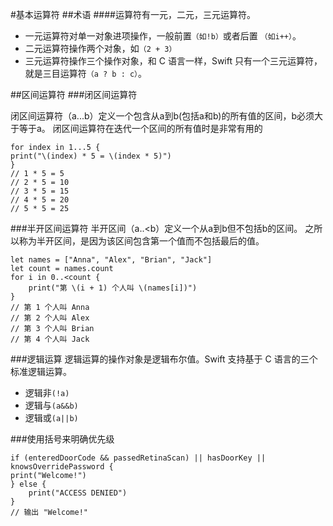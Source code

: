 #基本运算符
##术语
####运算符有一元，二元，三元运算符。
- 一元运算符对单一对象进项操作，一般前置`（如!b）`或者后置 `（如i++）`。
- 二元运算符操作两个对象，如`（2 + 3）`
- 三元运算符操作三个操作对象，和 C 语言一样，Swift 只有一个三元运算符，就是三目运算符`（a ? b : c）`。

##区间运算符
###闭区间运算符

闭区间运算符（a...b）定义一个包含从a到b(包括a和b)的所有值的区间，b必须大于等于a。 ‌ 闭区间运算符在迭代一个区间的所有值时是非常有用的

	for index in 1...5 {
    print("\(index) * 5 = \(index * 5)")
	}
	// 1 * 5 = 5
	// 2 * 5 = 10
	// 3 * 5 = 15
	// 4 * 5 = 20
	// 5 * 5 = 25

###半开区间运算符
半开区间（a..<b）定义一个从a到b但不包括b的区间。 之所以称为半开区间，是因为该区间包含第一个值而不包括最后的值。

	let names = ["Anna", "Alex", "Brian", "Jack"]
	let count = names.count
	for i in 0..<count {
    	print("第 \(i + 1) 个人叫 \(names[i])")
	}
	// 第 1 个人叫 Anna
	// 第 2 个人叫 Alex
	// 第 3 个人叫 Brian
	// 第 4 个人叫 Jack
	
###逻辑运算
逻辑运算的操作对象是逻辑布尔值。Swift 支持基于 C 语言的三个标准逻辑运算。

- 逻辑非`(!a)`
- 逻辑与`(a&&b)`
- 逻辑或`(a||b)`

###使用括号来明确优先级
	
	if (enteredDoorCode && passedRetinaScan) || hasDoorKey || knowsOverridePassword {
    print("Welcome!")
	} else {
    	print("ACCESS DENIED")
	}
	// 输出 "Welcome!"